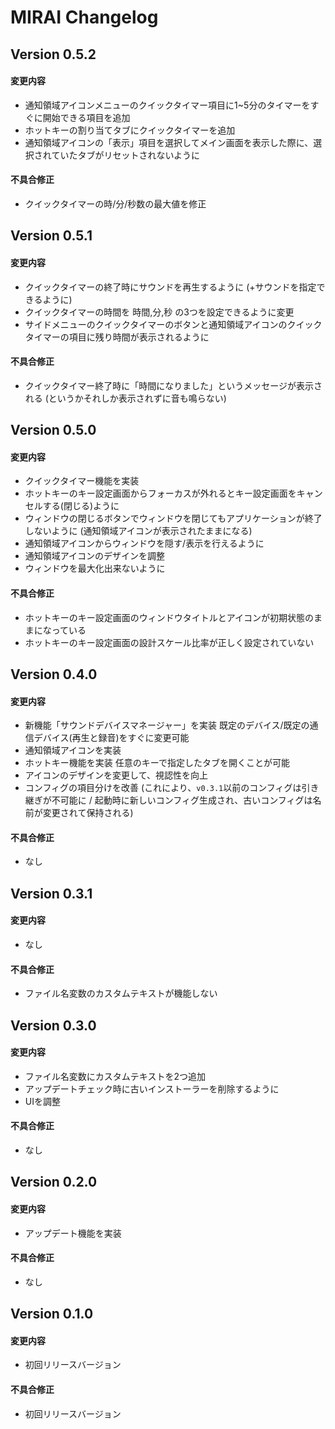 # MIRAI Changelog

## Version 0.5.2
#### 変更内容
- 通知領域アイコンメニューのクイックタイマー項目に1~5分のタイマーをすぐに開始できる項目を追加
- ホットキーの割り当てタブにクイックタイマーを追加
- 通知領域アイコンの「表示」項目を選択してメイン画面を表示した際に、選択されていたタブがリセットされないように

#### 不具合修正
- クイックタイマーの時/分/秒数の最大値を修正

## Version 0.5.1
#### 変更内容
- クイックタイマーの終了時にサウンドを再生するように (+サウンドを指定できるように)
- クイックタイマーの時間を 時間,分,秒 の3つを設定できるように変更
- サイドメニューのクイックタイマーのボタンと通知領域アイコンのクイックタイマーの項目に残り時間が表示されるように

#### 不具合修正
- クイックタイマー終了時に「時間になりました」というメッセージが表示される (というかそれしか表示されずに音も鳴らない)

## Version 0.5.0
#### 変更内容
- クイックタイマー機能を実装
- ホットキーのキー設定画面からフォーカスが外れるとキー設定画面をキャンセルする(閉じる)ように
- ウィンドウの閉じるボタンでウィンドウを閉じてもアプリケーションが終了しないように (通知領域アイコンが表示されたままになる)
- 通知領域アイコンからウィンドウを隠す/表示を行えるように
- 通知領域アイコンのデザインを調整
- ウィンドウを最大化出来ないように

#### 不具合修正
- ホットキーのキー設定画面のウィンドウタイトルとアイコンが初期状態のままになっている
- ホットキーのキー設定画面の設計スケール比率が正しく設定されていない

## Version 0.4.0
#### 変更内容
- 新機能「サウンドデバイスマネージャー」を実装 既定のデバイス/既定の通信デバイス(再生と録音)をすぐに変更可能
- 通知領域アイコンを実装
- ホットキー機能を実装 任意のキーで指定したタブを開くことが可能
- アイコンのデザインを変更して、視認性を向上
- コンフィグの項目分けを改善 (これにより、`v0.3.1`以前のコンフィグは引き継ぎが不可能に / 起動時に新しいコンフィグ生成され、古いコンフィグは名前が変更されて保持される)

#### 不具合修正
- なし

## Version 0.3.1
#### 変更内容
- なし

#### 不具合修正
- ファイル名変数のカスタムテキストが機能しない

## Version 0.3.0
#### 変更内容
- ファイル名変数にカスタムテキストを2つ追加
- アップデートチェック時に古いインストーラーを削除するように
- UIを調整

#### 不具合修正
- なし

## Version 0.2.0
#### 変更内容
- アップデート機能を実装

#### 不具合修正
- なし

## Version 0.1.0
#### 変更内容
- 初回リリースバージョン

#### 不具合修正
- 初回リリースバージョン
